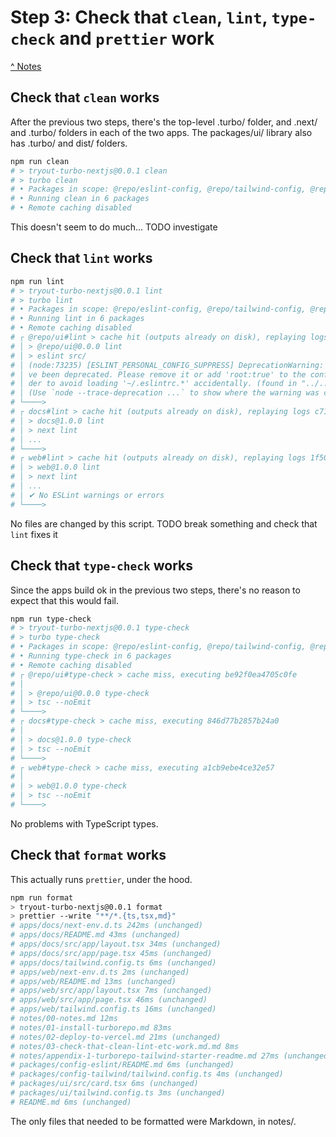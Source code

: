 # Step 3: Check that `clean`, `lint`, `type-check` and `prettier` work

[^ Notes](./00-notes.md)

## Check that `clean` works

After the previous two steps, there's the top-level .turbo/ folder, and .next/
and .turbo/ folders in each of the two apps. The packages/ui/ library also has
.turbo/ and dist/ folders.

```bash
npm run clean
# > tryout-turbo-nextjs@0.0.1 clean
# > turbo clean
# • Packages in scope: @repo/eslint-config, @repo/tailwind-config, @repo/typescript-config, @repo/ui, docs, web
# • Running clean in 6 packages
# • Remote caching disabled
```

This doesn't seem to do much... TODO investigate

## Check that `lint` works

```bash
npm run lint
# > tryout-turbo-nextjs@0.0.1 lint
# > turbo lint
# • Packages in scope: @repo/eslint-config, @repo/tailwind-config, @repo/typescript-config, @repo/ui, docs, web
# • Running lint in 6 packages
# • Remote caching disabled
# ┌ @repo/ui#lint > cache hit (outputs already on disk), replaying logs d899e65e563e7965
# │ > @repo/ui@0.0.0 lint
# │ > eslint src/
# │ (node:73235) [ESLINT_PERSONAL_CONFIG_SUPPRESS] DeprecationWarning: '~/.eslintrc.*' config files ha
# │ ve been deprecated. Please remove it or add 'root:true' to the config files in your projects in or
# │ der to avoid loading '~/.eslintrc.*' accidentally. (found in "../../../../../../../.eslintrc")
# │ (Use `node --trace-deprecation ...` to show where the warning was created)
# └────>
# ┌ docs#lint > cache hit (outputs already on disk), replaying logs c7140283a3a8790f
# │ > docs@1.0.0 lint
# │ > next lint
# │ ...
# └────>
# ┌ web#lint > cache hit (outputs already on disk), replaying logs 1f50b52c2b202bc8
# │ > web@1.0.0 lint
# │ > next lint
# │ ...
# │ ✔ No ESLint warnings or errors
# └────>
```

No files are changed by this script. TODO break something and check that `lint` fixes it

## Check that `type-check` works

Since the apps build ok in the previous two steps, there's no reason to expect
that this would fail.

```bash
npm run type-check
# > tryout-turbo-nextjs@0.0.1 type-check
# > turbo type-check
# • Packages in scope: @repo/eslint-config, @repo/tailwind-config, @repo/typescript-config, @repo/ui, docs, web
# • Running type-check in 6 packages
# • Remote caching disabled
# ┌ @repo/ui#type-check > cache miss, executing be92f0ea4705c0fe
# │
# │ > @repo/ui@0.0.0 type-check
# │ > tsc --noEmit
# └────>
# ┌ docs#type-check > cache miss, executing 846d77b2857b24a0
# │
# │ > docs@1.0.0 type-check
# │ > tsc --noEmit
# └────>
# ┌ web#type-check > cache miss, executing a1cb9ebe4ce32e57
# │
# │ > web@1.0.0 type-check
# │ > tsc --noEmit
# └────>
```

No problems with TypeScript types.

## Check that `format` works

This actually runs `prettier`, under the hood.

```bash
npm run format
> tryout-turbo-nextjs@0.0.1 format
> prettier --write "**/*.{ts,tsx,md}"
# apps/docs/next-env.d.ts 242ms (unchanged)
# apps/docs/README.md 43ms (unchanged)
# apps/docs/src/app/layout.tsx 34ms (unchanged)
# apps/docs/src/app/page.tsx 45ms (unchanged)
# apps/docs/tailwind.config.ts 6ms (unchanged)
# apps/web/next-env.d.ts 2ms (unchanged)
# apps/web/README.md 13ms (unchanged)
# apps/web/src/app/layout.tsx 7ms (unchanged)
# apps/web/src/app/page.tsx 46ms (unchanged)
# apps/web/tailwind.config.ts 16ms (unchanged)
# notes/00-notes.md 12ms
# notes/01-install-turborepo.md 83ms
# notes/02-deploy-to-vercel.md 21ms (unchanged)
# notes/03-check-that-clean-lint-etc-work.md.md 8ms
# notes/appendix-1-turborepo-tailwind-starter-readme.md 27ms (unchanged)
# packages/config-eslint/README.md 6ms (unchanged)
# packages/config-tailwind/tailwind.config.ts 4ms (unchanged)
# packages/ui/src/card.tsx 6ms (unchanged)
# packages/ui/tailwind.config.ts 3ms (unchanged)
# README.md 6ms (unchanged)
```

The only files that needed to be formatted were Markdown, in notes/.
